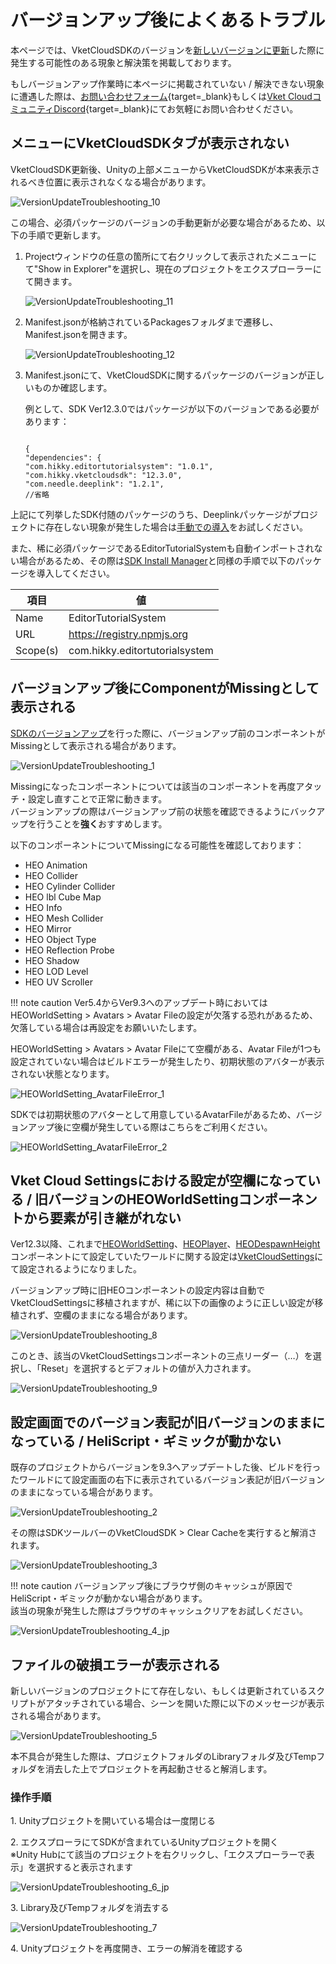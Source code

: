 # バージョンアップ後によくあるトラブル

本ページでは、VketCloudSDKのバージョンを[新しいバージョンに更新](../AboutVketCloudSDK/SetupSDK_external.md#sdk)した際に発生する可能性のある現象と解決策を掲載しております。

もしバージョンアップ作業時に本ページに掲載されていない / 解決できない現象に遭遇した際は、[お問い合わせフォーム](https://www.hikky.co.jp/contact?type=service&category=general){target=_blank}もしくは[Vket CloudコミュニティDiscord](https://discord.com/invite/vsFDNTKdNZ){target=_blank}にてお気軽にお問い合わせください。

## メニューにVketCloudSDKタブが表示されない

VketCloudSDK更新後、Unityの上部メニューからVketCloudSDKが本来表示されるべき位置に表示されなくなる場合があります。

![VersionUpdateTroubleshooting_10](img/VersionUpdateTroubleshooting_10.jpg)

この場合、必須パッケージのバージョンの手動更新が必要な場合があるため、以下の手順で更新します。

1. Projectウィンドウの任意の箇所にて右クリックして表示されたメニューにて"Show in Explorer"を選択し、現在のプロジェクトをエクスプローラーにて開きます。

    ![VersionUpdateTroubleshooting_11](img/VersionUpdateTroubleshooting_11.jpg)

2. Manifest.jsonが格納されているPackagesフォルダまで遷移し、Manifest.jsonを開きます。

    ![VersionUpdateTroubleshooting_12](img/VersionUpdateTroubleshooting_11.jpg)

3. Manifest.jsonにて、VketCloudSDKに関するパッケージのバージョンが正しいものか確認します。

    例として、SDK Ver12.3.0ではパッケージが以下のバージョンである必要があります：

    ```

    {
    "dependencies": {
    "com.hikky.editortutorialsystem": "1.0.1",
    "com.hikky.vketcloudsdk": "12.3.0",
    "com.needle.deeplink": "1.2.1",
    //省略

    ```

上記にて列挙したSDK付随のパッケージのうち、Deeplinkパッケージがプロジェクトに存在しない現象が発生した場合は[手動での導入](../troubleshooting/InstallingDeeplink.md)をお試しください。

また、稀に必須パッケージであるEditorTutorialSystemも自動インポートされない場合があるため、その際は[SDK Install Manager](../AboutVketCloudSDK/SetupSDK_external.md#step-2)と同様の手順で以下のパッケージを導入してください。

|  項目  |  値  |
| ---- | ---- |
|  Name  |  EditorTutorialSystem  |
|  URL  |  https://registry.npmjs.org  |
|  Scope(s)  |  com.hikky.editortutorialsystem  |  

## バージョンアップ後にComponentがMissingとして表示される

[SDKのバージョンアップ](../AboutVketCloudSDK/SetupSDK_external.md)を行った際に、バージョンアップ前のコンポーネントがMissingとして表示される場合があります。

![VersionUpdateTroubleshooting_1](img/VersionUpdateTroubleshooting_1.jpg)

Missingになったコンポーネントについては該当のコンポーネントを再度アタッチ・設定し直すことで正常に動きます。<br>
バージョンアップの際はバージョンアップ前の状態を確認できるようにバックアップを行うことを**強く**おすすめします。

以下のコンポーネントについてMissingになる可能性を確認しております：

- HEO Animation
- HEO Collider
- HEO Cylinder Collider
- HEO lbl Cube Map
- HEO Info
- HEO Mesh Collider
- HEO Mirror
- HEO Object Type
- HEO Reflection Probe
- HEO Shadow
- HEO LOD Level
- HEO UV Scroller

!!! note caution
    Ver5.4からVer9.3へのアップデート時においてはHEOWorldSetting > Avatars > Avatar Fileの設定が欠落する恐れがあるため、欠落している場合は再設定をお願いいたします。

HEOWorldSetting > Avatars > Avatar Fileにて空欄がある、Avatar Fileが1つも設定されていない場合はビルドエラーが発生したり、初期状態のアバターが表示されない状態となります。<br>

![HEOWorldSetting_AvatarFileError_1](img/HEOWorldSetting_AvatarFileError_1.jpg)

SDKでは初期状態のアバターとして用意しているAvatarFileがあるため、バージョンアップ後に空欄が発生している際はこちらをご利用ください。

![HEOWorldSetting_AvatarFileError_2](img/HEOWorldSetting_AvatarFileError_2.jpg)

## Vket Cloud Settingsにおける設定が空欄になっている / 旧バージョンのHEOWorldSettingコンポーネントから要素が引き継がれない

Ver12.3以降、これまで[HEOWorldSetting](../HEOComponents/HEOWorldSetting.md)、[HEOPlayer](../HEOComponents/HEOPlayer.md)、[HEODespawnHeight](../HEOComponents/HEODespawnHeight.md)コンポーネントにて設定していたワールドに関する設定は[VketCloudSettings](../VketCloudSettings/Overview.md)にて設定されるようになりました。

バージョンアップ時に旧HEOコンポーネントの設定内容は自動でVketCloudSettingsに移植されますが、稀に以下の画像のように正しい設定が移植されず、空欄のままになる場合があります。

![VersionUpdateTroubleshooting_8](img/VersionUpdateTroubleshooting_8.jpg)

このとき、該当のVketCloudSettingsコンポーネントの三点リーダー（…）を選択し、「Reset」を選択するとデフォルトの値が入力されます。

![VersionUpdateTroubleshooting_9](img/VersionUpdateTroubleshooting_9.jpg)

## 設定画面でのバージョン表記が旧バージョンのままになっている / HeliScript・ギミックが動かない

既存のプロジェクトからバージョンを9.3へアップデートした後、ビルドを行ったワールドにて設定画面の右下に表示されているバージョン表記が旧バージョンのままになっている場合があります。<br>

![VersionUpdateTroubleshooting_2](img/VersionUpdateTroubleshooting_2.jpg)

その際はSDKツールバーのVketCloudSDK > Clear Cacheを実行すると解消されます。

![VersionUpdateTroubleshooting_3](img/VersionUpdateTroubleshooting_3.jpg)

!!! note caution
    バージョンアップ後にブラウザ側のキャッシュが原因でHeliScript・ギミックが動かない場合があります。<br>
    該当の現象が発生した際はブラウザのキャッシュクリアをお試しください。

![VersionUpdateTroubleshooting_4_jp](img/VersionUpdateTroubleshooting_4_jp.jpg)

## ファイルの破損エラーが表示される

新しいバージョンのプロジェクトにて存在しない、もしくは更新されているスクリプトがアタッチされている場合、シーンを開いた際に以下のメッセージが表示される場合があります。

![VersionUpdateTroubleshooting_5](img/VersionUpdateTroubleshooting_5.jpg)

本不具合が発生した際は、プロジェクトフォルダのLibraryフォルダ及びTempフォルダを消去した上でプロジェクトを再起動させると解消します。

### 操作手順

1\. Unityプロジェクトを開いている場合は一度閉じる

2\. エクスプローラにてSDKが含まれているUnityプロジェクトを開く<br>※Unity Hubにて該当のプロジェクトを右クリックし、「エクスプローラーで表示」を選択すると表示されます

![VersionUpdateTroubleshooting_6_jp](img/VersionUpdateTroubleshooting_6_jp.jpg)

3\. Library及びTempフォルダを消去する

![VersionUpdateTroubleshooting_7](img/VersionUpdateTroubleshooting_7.jpg)

4\. Unityプロジェクトを再度開き、エラーの解消を確認する
